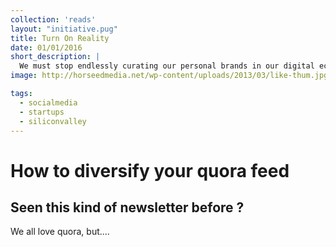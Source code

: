 ```yaml
---
collection: 'reads'
layout: "initiative.pug"
title: Turn On Reality
date: 01/01/2016
short_description: |
  We must stop endlessly curating our personal brands in our digital echo chambers.
image: http://horseedmedia.net/wp-content/uploads/2013/03/like-thum.jpg

tags:
  - socialmedia
  - startups
  - siliconvalley
---
```


# How to diversify your quora feed

## Seen this kind of newsletter before ?

We all love quora, but....
